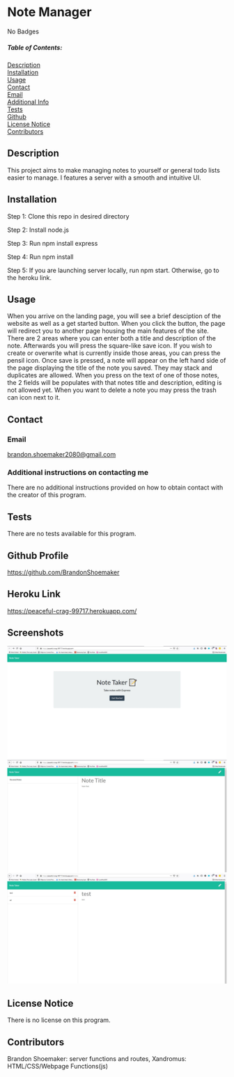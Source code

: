 
# Note Manager
No Badges

##### Table of Contents:
[Description](#description)  
[Installation](#install)  
[Usage](#usage)  
[Contact](#contact)  
[Email](#email)  
[Additional Info](#addContact)  
[Tests](#tests)  
[Github](#github)  
[License Notice](#license)  
[Contributors](#contributors)  

## Description

This project aims to make managing notes to yourself or general todo lists easier to manage. I features a server with a smooth and intuitive UI.

## Installation


Step 1: Clone this repo in desired directory

Step 2: Install node.js

Step 3: Run npm install express

Step 4: Run npm install

Step 5: If you are launching server locally, run npm start. Otherwise, go to the heroku link.



## Usage 

When you arrive on the landing page, you will see a brief desciption of the website as well as a get started button. When you click the button, the page will redirect you to another page housing the main features of the site. There are 2 areas where you can enter both a title and description of the note. Afterwards you will press the square-like save icon. If you wish to create or overwrite what is currently inside those areas, you can press the pensil icon. Once save is pressed, a note will appear on the left hand side of the page displaying the title of the note you saved. They may stack and duplicates are allowed. When you press on the text of one of those notes, the 2 fields will be populates with that notes title and description, editing is not allowed yet. When you want to delete a note you may press the trash can icon next to it.

## Contact

### Email
brandon.shoemaker2080@gmail.com

### Additional instructions on contacting me

  
  There are no additional instructions provided on how to obtain contact with the creator of this program.
  


  ## Tests

  There are no tests available for this program.
  

## Github Profile

https://github.com/BrandonShoemaker


## Heroku Link

https://peaceful-crag-99717.herokuapp.com/


## Screenshots

![Launch Page](./public/assets/screenshots/Capture.JPG)
![Note screen](./public/assets/screenshots/Captur2.JPG)
![Added Notes](./public/assets/screenshots/Capture3.JPG)


## License Notice

There is no license on this program.
    

## Contributors

Brandon Shoemaker: server functions and routes, Xandromus: HTML/CSS/Webpage Functions(js)


